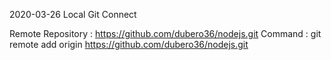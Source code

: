 2020-03-26 Local Git Connect


Remote Repository : https://github.com/dubero36/nodejs.git
Command : git remote add origin https://github.com/dubero36/nodejs.git